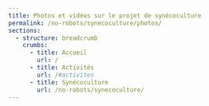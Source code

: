 ```yaml
---
title: Photos et vidéos sur le projet de synécoculture
permalink: /no-robots/synecoculture/photos/
sections:
  - structure: breadcrumb
    crumbs:
      - title: Accueil
        url: /
      - title: Activités
        url: /#activites
      - title: Synécoculture
        url: /no-robots/synecoculture/
---
```

